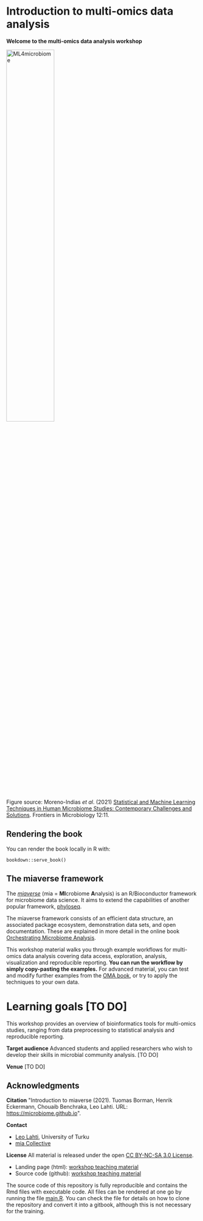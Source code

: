 # Introduction to multi-omics data analysis 

**Welcome to the multi-omics data analysis workshop**

<img src="https://user-images.githubusercontent.com/60338854/121848694-1072a480-ccf3-11eb-9af2-7fdefd8d1794.png" alt="ML4microbiome" width="50%"/>

Figure source: Moreno-Indias _et al_. (2021) [Statistical and Machine Learning Techniques in Human Microbiome Studies: Contemporary Challenges and Solutions](https://doi.org/10.3389/fmicb.2021.635781). Frontiers in Microbiology 12:11. 


## Rendering the book

You can render the book locally in R with:

```{r serve}
bookdown::serve_book()
``` 

## The miaverse framework

The [_miaverse_](https://microbiome.github.io) (mia = **MI**crobiome **A**nalysis) is an
R/Bioconductor framework for microbiome data science. It aims to
extend the capabilities of another popular framework,
[phyloseq](https://joey711.github.io/phyloseq/).

The miaverse framework consists of an efficient data structure, an
associated package ecosystem, demonstration data sets, and open
documentation. These are explained in more detail in the online book
[Orchestrating Microbiome Analysis](https://microbiome.github.io/OMA).

This workshop material walks you through example workflows for multi-omics data
analysis covering data access, exploration, analysis, visualization and reproducible
reporting. **You can run the workflow by simply copy-pasting the
examples.** For advanced material, you can test and modify further
examples from the [OMA book](https://microbiome.github.io/OMA), or try
to apply the techniques to your own data.




# Learning goals [TO DO]

This workshop provides an overview of bioinformatics
tools for multi-omics studies, ranging from data
preprocessing to statistical analysis and reproducible reporting.


**Target audience** Advanced students and applied researchers who wish
  to develop their skills in microbial community analysis. [TO DO]

**Venue** [TO DO]



## Acknowledgments

**Citation** "Introduction to miaverse (2021). Tuomas Borman, Henrik Eckermann, Chouaib Benchraka, Leo Lahti. URL: https://microbiome.github.io".

**Contact**
- [Leo Lahti](http://datascience.utu.fi), University of Turku
- [mia Collective](https://microbiome.github.io)

**License** All material is released under the open [CC BY-NC-SA 3.0 License](LICENSE).

- Landing page (html): [workshop teaching material](https://microbiome.github.io/course_2022_FindingPheno/)
- Source code (github): [workshop teaching material](https://github.com/microbiome/course_2022_FindingPheno)

The source code of this repository is fully reproducible and contains
the Rmd files with executable code. All files can be rendered at one
go by running the file [main.R](main.R). You can check the file for
details on how to clone the repository and convert it into a gitbook,
although this is not necessary for the training.
